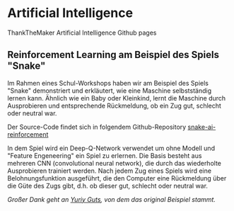 # Artificial Intelligence
ThankTheMaker Artificial Intelligence Github pages

## Reinforcement Learning am Beispiel des Spiels "Snake"

Im Rahmen eines Schul-Workshops haben wir am Beispiel des Spiels "Snake" demonstriert und erkläutert, wie eine Maschine selbstständig lernen kann. Ähnlich wie ein Baby oder Kleinkind, lernt die Maschine durch Ausprobieren und entsprechende Rückmeldung, ob ein Zug gut, schlecht oder neutral war.

Der Source-Code findet sich in folgendem Github-Repository [snake-ai-reinforcement](https://github.com/thankthemaker/snake-ai-reinforcement)

In dem Spiel wird ein Deep-Q-Network verwendet um ohne Modell und "Feature Engeneering" ein Spiel zu erlernen. Die Basis besteht  aus mehreren CNN (convolutional neural network), die durch das wiederholte Ausprobieren trainiert werden. Nach jedem Zug eines Spiels wird eine Belohnungsfunktion ausgeführt, die den Computer eine Rückmeldung über die Güte des Zugs gibt, d.h. ob dieser gut, schlecht oder neutral war. 

*Großer Dank geht an [Yuriy Guts](https://github.com/YuriyGuts), von dem das original Beispiel stammt.*

